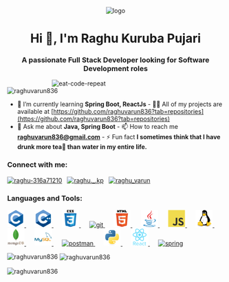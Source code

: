 <p align="center">
  <img
    src="https://miro.medium.com/v2/resize:fit:679/1*yw0TnheAGN-LPneDaTlaxw.gif"
    alt="logo"
    width="100%"
    height="400"
  />
</p>
<h1 align="center">Hi 👋, I'm Raghu Kuruba Pujari</h1>
<h3 align="center">A passionate Full Stack Developer looking for Software Development roles</h3>

<img
  align="right"
  alt="eat-code-repeat"
  width="400"
  src="https://user-images.githubusercontent.com/74038190/219923823-bf1ce878-c6b8-4faa-be07-93e6b1006521.gif"
/>

<p align="left">
  <img
    src="https://komarev.com/ghpvc/?username=raghuvarun836&label=Profile%20views&color=0e75b6&style=flat"
    alt="raghuvarun836"
  />
</p>

- 🌱 I’m currently learning **Spring Boot, ReactJs** - 👨‍💻 All of my projects are
available at
[https://github.com/raghuvarun836?tab=repositories](https://github.com/raghuvarun836?tab=repositories)
- 💬 Ask me about **Java, Spring Boot** - 📫 How to reach me
**raghuvarun836@gmail.com** - ⚡ Fun fact **I sometimes think that I have drunk
more tea🍵 than water in my entire life.**

<h3 align="left">Connect with me:</h3>
<p align="left">
  <a href="https://linkedin.com/in/raghu-316a71210" target="blank"
    ><img
      align="center"
      src="https://raw.githubusercontent.com/rahuldkjain/github-profile-readme-generator/master/src/images/icons/Social/linked-in-alt.svg"
      alt="raghu-316a71210"
      height="30"
      width="40"
  /></a>&nbsp;&nbsp;
  <a href="https://instagram.com/raghu._.kp" target="blank"
    ><img
      align="center"
      src="https://raw.githubusercontent.com/rahuldkjain/github-profile-readme-generator/master/src/images/icons/Social/instagram.svg"
      alt="raghu._.kp"
      height="30"
      width="40"
  /></a>&nbsp;&nbsp;
  <a href="https://www.leetcode.com/raghu_varun" target="blank"
    ><img
      align="center"
      src="https://raw.githubusercontent.com/rahuldkjain/github-profile-readme-generator/master/src/images/icons/Social/leet-code.svg"
      alt="raghu_varun"
      height="30"
      width="40"
  /></a>&nbsp;&nbsp;
</p>

<h3 align="left">Languages and Tools:</h3>
<p align="left">
  <a href="https://www.cprogramming.com/" target="_blank" rel="noreferrer">
    <img
      src="https://raw.githubusercontent.com/devicons/devicon/master/icons/c/c-original.svg"
      alt="c"
      width="40"
      height="40"
    />
  </a>&nbsp;&nbsp;&nbsp;&nbsp;
  <a href="https://www.w3schools.com/cpp/" target="_blank" rel="noreferrer">
    <img
      src="https://raw.githubusercontent.com/devicons/devicon/master/icons/cplusplus/cplusplus-original.svg"
      alt="cplusplus"
      width="40"
      height="40"
    />
  </a>&nbsp;&nbsp;&nbsp;&nbsp;
  <a href="https://www.w3schools.com/css/" target="_blank" rel="noreferrer">
    <img
      src="https://raw.githubusercontent.com/devicons/devicon/master/icons/css3/css3-original-wordmark.svg"
      alt="css3"
      width="40"
      height="40"
    />
  </a>&nbsp;&nbsp;&nbsp;&nbsp;
  <a href="https://git-scm.com/" target="_blank" rel="noreferrer">
    <img
      src="https://www.vectorlogo.zone/logos/git-scm/git-scm-icon.svg"
      alt="git"
      width="40"
      height="40"
    />
  </a>&nbsp;&nbsp;&nbsp;&nbsp;
  <a href="https://www.w3.org/html/" target="_blank" rel="noreferrer">
    <img
      src="https://raw.githubusercontent.com/devicons/devicon/master/icons/html5/html5-original-wordmark.svg"
      alt="html5"
      width="40"
      height="40"
    />
  </a>&nbsp;&nbsp;&nbsp;&nbsp;
  <a href="https://www.java.com" target="_blank" rel="noreferrer">
    <img
      src="https://raw.githubusercontent.com/devicons/devicon/master/icons/java/java-original.svg"
      alt="java"
      width="40"
      height="40"
    />
  </a>&nbsp;&nbsp;&nbsp;&nbsp;
  <a
    href="https://developer.mozilla.org/en-US/docs/Web/JavaScript"
    target="_blank"
    rel="noreferrer"
  >
    <img
      src="https://raw.githubusercontent.com/devicons/devicon/master/icons/javascript/javascript-original.svg"
      alt="javascript"
      width="40"
      height="40"
    />
  </a>&nbsp;&nbsp;&nbsp;&nbsp;
  <a href="https://www.linux.org/" target="_blank" rel="noreferrer">
    <img
      src="https://raw.githubusercontent.com/devicons/devicon/master/icons/linux/linux-original.svg"
      alt="linux"
      width="40"
      height="40"
    />
  </a>&nbsp;&nbsp;&nbsp;&nbsp;
  <a href="https://www.mongodb.com/" target="_blank" rel="noreferrer">
    <img
      src="https://raw.githubusercontent.com/devicons/devicon/master/icons/mongodb/mongodb-original-wordmark.svg"
      alt="mongodb"
      width="40"
      height="40"
    />
  </a>&nbsp;&nbsp;&nbsp;&nbsp;
  <a href="https://www.mysql.com/" target="_blank" rel="noreferrer">
    <img
      src="https://raw.githubusercontent.com/devicons/devicon/master/icons/mysql/mysql-original-wordmark.svg"
      alt="mysql"
      width="40"
      height="40"
    />
  </a>&nbsp;&nbsp;&nbsp;&nbsp;
  <a href="https://postman.com" target="_blank" rel="noreferrer">
    <img
      src="https://www.vectorlogo.zone/logos/getpostman/getpostman-icon.svg"
      alt="postman"
      width="40"
      height="40"
    />
  </a>&nbsp;&nbsp;&nbsp;&nbsp;
  <a href="https://www.python.org" target="_blank" rel="noreferrer">
    <img
      src="https://raw.githubusercontent.com/devicons/devicon/master/icons/python/python-original.svg"
      alt="python"
      width="40"
      height="40"
    />
  </a>&nbsp;&nbsp;&nbsp;&nbsp;
  <a href="https://reactjs.org/" target="_blank" rel="noreferrer">
    <img
      src="https://raw.githubusercontent.com/devicons/devicon/master/icons/react/react-original-wordmark.svg"
      alt="react"
      width="40"
      height="40"
    />
  </a>&nbsp;&nbsp;&nbsp;&nbsp;
  <a href="https://spring.io/" target="_blank" rel="noreferrer">
    <img
      src="https://www.vectorlogo.zone/logos/springio/springio-icon.svg"
      alt="spring"
      width="40"
      height="40"
    />
  </a>
</p>

<p>
  <img
    align="left"
    src="https://github-readme-stats.vercel.app/api/top-langs?username=raghuvarun836&show_icons=true&locale=en&layout=compact"
    alt="raghuvarun836"
  />
</p>

<p>
  &nbsp;<img
    align="center"
    src="https://github-readme-stats.vercel.app/api?username=raghuvarun836&show_icons=true&locale=en"
    alt="raghuvarun836"
  />
</p>

<p>
  <img
    align="center"
    src="https://github-readme-streak-stats.herokuapp.com/?user=raghuvarun836&"
    alt="raghuvarun836"
  />
</p>
